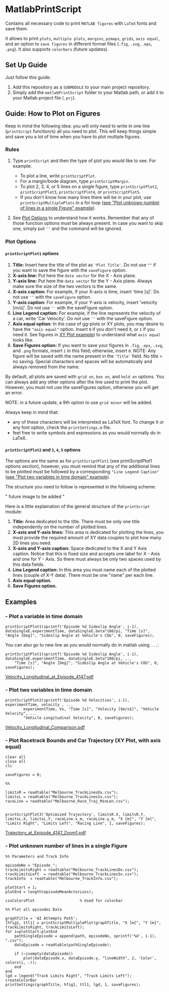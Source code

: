 # MatlabPrintScript

Contains all necessary code to print `MATLAB figures` with `LaTeX` fonts and save them.

It allows to print `plots`, `multiple plots`, `margins`, `pzmaps`, `grids`, `axis equal`, and an option to `save figures` in different format files (`.fig`, `.svg`, `.eps`, `.png`). It also supports `colorbars` (future updates).

## Set Up Guide

Just follow this guide:

1. Add this repository as a `SUBMODULE` to your main project repository.
2. Simply add the `matlabPrintScript` folder to your Matlab path, or add it to your Matlab project file (`.prj`).

## Guide: How to Plot on Figures

Keep in mind the following idea: you will only need to write in one line (`printScript` function/s) all you need to plot. This will keep things simple and save you a lot of time when you have to plot multiple figures.

### Rules

1. Type `printScript` and then the type of plot you would like to see. For example:
    - To plot a line, write `printScriptPlot`.
    - For a margin/bode diagram, type `printScriptMargin`.
    - To plot 2, 3, 4, or 5 lines on a single figure, type `printScriptPlot2`, `printScriptPlot3`, `printScriptPlot4`, or `printScriptPlot5`.
    - If you don't know how many lines there will be in your plot, use `printScriptMultiplePlots` in a for loop ([see "Plot unknown number of lines in a single Figure" example](#-Plot-unknown-number-of-lines-in-a-single-Figure)).

2. See [Plot Options](#Plot-Options) to understand how it works. Remember that any of those function options must be always present. In case you want to skip one, simply put `''` and the command will be ignored.

### Plot Options

#### `printScriptPlot1` options

1. **Title:** Insert here the title of the plot as `'Plot Title'`. Do not use `""` if you want to save the figure with the `saveFigure` option.
2. **X-axis line:** Put here the `data vector` for the X - Axis plane.
3. **Y-axis line:** Put here the `data vector` for the Y - Axis plane. Always make sure the size of the two vectors is the same.
4. **X-axis caption:** For example, if your X-axis is time, insert 'time [s]'. Do not use `''` with the `saveFigure` option.
5. **Y-axis caption:** For example, if your Y-axis is velocity, insert 'velocity [m/s]'. Do not use `''` with the saveFigure option.
6. **Line Legend caption:** For example, if the line represents the velocity of a car, write 'Car Velocity'. Do not use `''` with the saveFigure option.
7. **Axis equal option:** In the case of gg-plots or XY plots, you may desire to have the `"axis equal"` option. Insert `0` if you don't need it, or `1` if you need it. See figures in [XY Plot example](##--plot-racetrack-bounds-and-car-trajectory-xy-plot-with-axis-equal)) to understand what `axis equal` looks like.
8. **Save Figures option:** If you want to save your figures in `.fig`, `.eps`, `.svg`, and `.png` formats, insert `1` in this field; otherwise, insert `0`. NOTE: Any figure will be saved with the name present in the `'Title'` field. No title = no saving. Special characters and spaces will be automatically and always removed from the name.

By default, all plots are saved with `grid on`, `box on`, and `hold on` options. You can always add any other options after the line used to print the plot. However, you must not use the saveFigures option, otherwise you will get an error.

NOTE: in a future update, a 9th option to use `grid minor` will be added.

Always keep in mind that:
- any of these characters will be interpreted as LaTeX font. To change it or any font option, check the `printSettings.m` file.
- feel free to write symbols and expressions as you would normally do in LaTeX.

#### `printScriptPlot2` and `3`, `4`, `5` options

The options are the same as for `printScriptPlot1` (see printScriptPlot1 options section), however, you must remind that any of the additional lines to be plotted must be followed by a corresponding `"Line Legend Caption"` ([see "Plot two variables in time domain" example](#Plot-two-variables-in-time-domain)).

The structure you need to follow is represented in the following scheme:

" future image to be added "

Here is a little explaination of the general structure of the `printScript` module:

1. **Title:** Area dedicated to the title. There must be only one title independently on the number of plotted lines.
2. **X-axis and Y-axis lines:** This area is dedicated for plotting the lines, you must provide the required amount of XY data couples to plot how many 2D lines you need.
5. **X-axis and Y-axis caption:** Space dedicated to the X and Y Axis caption. Notice that this is fixed size and accepts one label for X - Axis and one for Y - Axis. So there must always be only two spaces used by this data fields.
6. **Line Legend caption:** In this area you must name each of the plotted lines (couple of X-Y data). There must be one "name" per each line.
7. **Axis equal option.**
8. **Save Figures option.**

## Examples

### - Plot a variable in time domain

```
printScriptPlot1(sprintf('Episode %d Sideslip Angle', i-1), dataSingleE.experimentTime, dataSingleE.beta*180/pi, "Time [s]", "Angle [Deg]", "Sideslip Angle at Vehicle's COG", 0, saveFigures);
```

You can also go to new line as you would normally do in matlab using `...`:

```
printScriptPlot1(sprintf('Episode %d Sideslip Angle', i-1), dataSingleE.experimentTime, dataSingleE.beta*180/pi, ...
	"Time [s]", "Angle [Deg]", "Sideslip Angle at Vehicle's COG", 0, saveFigures);
```
[Velocity_Longitudinal_at_Episode_4147.pdf](https://github.com/user-attachments/files/19427702/Velocity_Longitudinal_at_Episode_4147.pdf)

### - Plot two variables in time domain

```
printScriptPlot2(sprintf('Episode %d Velocities', i-1), experimentTime, velocity , ...
		experimentTime, Vx, "Time [s]", "Velocity [$m/s$]", "Vehicle Velocity", ...
		"Vehicle Longitudinal Velocity", 0, saveFigures);
```
[Velocity_Longitudinal_Comparison.pdf](https://github.com/user-attachments/files/19427711/Velocity_Longitudinal_Comparison.pdf)

### - Plot Racetrack Bounds and Car Trajectory (XY Plot, with axis equal)

```
clear all
close all
clc

saveFigures = 0;

%%

limitsR = readtable("Melbourne_TrackLinesDx.csv");
limitsL = readtable("Melbourne_TrackLinesSx.csv");
raceLine = readtable("Melbourne_Race_Traj_MinLen.csv");


printScriptPlot3('Optimized Trajectory', limitsR.X, limitsR.Y, limitsL.X, limitsL.Y, raceLine.x_m, raceLine.y_m, "X [m]", "Y [m]", "Limits Right", "Limits Left", "Racing Line", 1, saveFigures);
```
[Trajectory_at_Episode_4147_Zoom1.pdf](https://github.com/user-attachments/files/19427681/Trajectory_at_Episode_4147_Zoom1.pdf)

### - Plot unknown number of lines in a single Figure

```
%% Parameters and Track Info

episodeNo = "Episode_";
trackLimitsRight = readtable("Melbourne_TrackLinesDx.csv");
trackLimitsLeft  = readtable("Melbourne_TrackLinesSx.csv");
trackInfo  = readtable("Melbourne_TrackInfo.csv");

plotStart = 1;
plotEnd = length(episodeMeanActorLoss);

csvColorsPlot                    % Used for colorbar

%% Plot all episodes Data

graphTitle = 'AI Attempts Path';
[hfig1, ttl1] = printScriptMultiplePlot(graphTitle, "X [m]", "Y [m]", trackLimitsRight, trackLimitsLeft);
for i=plotStart:plotEnd
	pathSingleEpisode = append(path, episodeNo, sprintf('%d', i-1), ".csv");
	dataEpisode = readtable(pathSingleEpisode);
	
	if (~isempty(dataEpisode))
		plot(dataEpisode.x, dataEpisode.y, "lineWidth", 2, 'Color', colors(i, :));
	end
end
lgd = legend("Track Limits Right", "Track Limits Left");
createColorBar
printSettings(graphTitle, hfig1, ttl1, lgd, 1, saveFigures);
```



